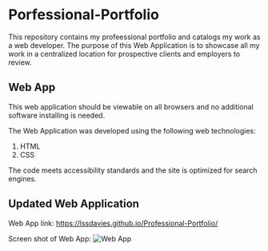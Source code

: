 # Porfessional-Portfolio

This repository contains my profeessional portfolio and catalogs my work as a web developer. The purpose of this Web Application is to showcase all my work in a centralized location for prospective clients and employers to review.

## Web App 

This web application should be viewable on all browsers and no additional software installing is needed.

The Web Application was developed using the following web technologies:
1. HTML
2. CSS

The code meets accessibility standards and the site is optimized for search engines.

## Updated Web Application

Web App link: https://lssdavies.github.io/Professional-Portfolio/

Screen shot of Web App:
![Web App](assets/images/deployedPortfolio.PNG)